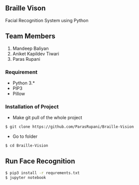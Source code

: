 ## Braille Vison
Facial Recognition System using Python

## Team Members
1. Mandeep Baliyan
2. Aniket Kapildev Tiwari
3. Paras Rupani


### Requirement
- Python 3.*
- PIP3
- Pillow

### Installation of Project

- Make git pull of the whole project
```sh
$ git clone https://github.com/ParasRupani/Braille-Vision
```
- Go to folder
```sh
$ cd Braille-Vision
```

## Run Face Recognition
```sh
$ pip3 install -r requrements.txt
$ jupyter notebook
```